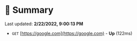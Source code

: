 # 📖 Summary
Last updated: **2/22/2022, 9:00:13 PM**

- `GET` [https://google.com](https://google.com) - **Up** (122ms)

